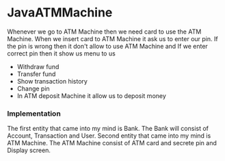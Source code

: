 # JavaATMMachine

 Whenever we go to ATM Machine then we need card to use the ATM Machine. 
 When we insert card to ATM Machine it ask us to enter our pin. 
 If the pin is wrong then it don't allow to use ATM Machine and If we enter correct pin then it show us menu to us
 - Withdraw fund
 - Transfer fund
 - Show transaction history
 - Change pin
 - In ATM deposit Machine it allow us to deposit money
 
 ### Implementation
 The first entity that came into my mind is Bank. 
 The Bank will consist of Account, Transaction and User. Second entity that came into my mind is ATM Machine. 
 The ATM Machine consist of ATM card and secrete pin and Display screen.
